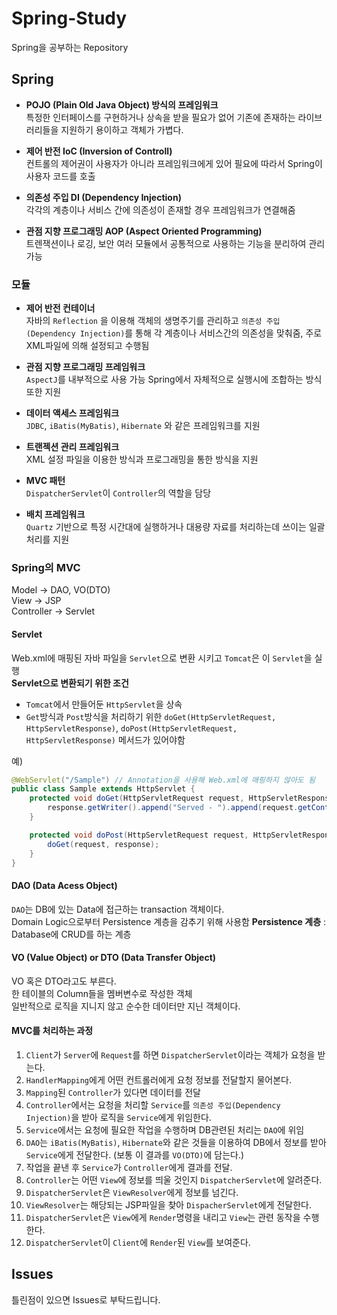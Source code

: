 # Spring-Study
Spring을 공부하는 Repository
  
## Spring
* **POJO (Plain Old Java Object) 방식의 프레임워크**  
    특정한 인터페이스를 구현하거나 상속을 받을 필요가 없어 기존에 존재하는 라이브러리들을 지원하기 용이하고 객체가 가볍다.
  
* **제어 반전 IoC (Inversion of Controll)**  
    컨트롤의 제어권이 사용자가 아니라 프레임워크에게 있어 필요에 따라서 Spring이 사용자 코드를 호출
  
* **의존성 주입 DI (Dependency Injection)**  
    각각의 계층이나 서비스 간에 의존성이 존재할 경우 프레임워크가 연결해줌
  
* **관점 지향 프로그래밍 AOP (Aspect Oriented Programming)**  
    트렌잭션이나 로깅, 보안 여러 모듈에서 공통적으로 사용하는 기능을 분리하여 관리 가능

### 모듈
* **제어 반전 컨테이너**  
    자바의 `Reflection` 을 이용해 객체의 생명주기를 관리하고 `의존성 주입 (Dependency Injection)`를 통해 각 계층이나 서비스간의 의존성을 맞춰줌, 주로 XML파일에 의해 설정되고 수행됨
  
* **관점 지향 프로그래밍 프레임워크**  
    `AspectJ`를 내부적으로 사용 가능
    Spring에서 자체적으로 실행시에 조합하는 방식 또한 지원
  
* **데이터 액세스 프레임워크**  
    `JDBC`, `iBatis(MyBatis)`, `Hibernate` 와 같은 프레임워크를 지원
  
* **트랜젝션 관리 프레임워크**  
    XML 설정 파일을 이용한 방식과 프로그래밍을 통한 방식을 지원
  
* **MVC 패턴**  
    `DispatcherServlet`이 `Controller`의 역할을 담당
  
* **배치 프레임워크**  
    `Quartz` 기반으로 특정 시간대에 실행하거나 대용량 자료를 처리하는데 쓰이는 일괄 처리를 지원
### Spring의 MVC
Model -> DAO, VO(DTO)  
View -> JSP  
Controller -> Servlet 
#### Servlet
Web.xml에 매핑된 자바 파일을 `Servlet`으로 변환 시키고 `Tomcat`은 이 `Servlet`을 실행  
**Servlet으로 변환되기 위한 조건**  
* `Tomcat`에서 만들어둔 `HttpServlet`을 상속  
* `Get`방식과 `Post`방식을 처리하기 위한 `doGet(HttpServletRequest, HttpServletResponse)`, `doPost(HttpServletRequest, HttpServletResponse)` 메서드가 있어야함  
  
예)  
``` java
@WebServlet("/Sample") // Annotation을 사용해 Web.xml에 매핑하지 않아도 됨
public class Sample extends HttpServlet {
    protected void doGet(HttpServletRequest request, HttpServletResponse response) throws ServletException, IOException {
        response.getWriter().append("Served - ").append(request.getContextPath());
    }

    protected void doPost(HttpServletRequest request, HttpServletResponse) throws ServletException, IOException {
        doGet(request, response);
    }
}
```
  
#### DAO (Data Acess Object)
`DAO`는 DB에 있는 Data에 접근하는 transaction 객체이다.  
Domain Logic으로부터 Persistence 계층을 감추기 위해 사용함
**Persistence 계층** : Database에 CRUD를 하는 계층
  
#### VO (Value Object) or DTO (Data Transfer Object)
VO 혹은 DTO라고도 부른다.  
한 테이블의 Column들을 멤버변수로 작성한 객체  
일반적으로 로직을 지니지 않고 순수한 데이터만 지닌 객체이다.  
  
#### MVC를 처리하는 과정
1. `Client`가 `Server`에 `Request`를 하면 `DispatcherServlet`이라는 객체가 요청을 받는다.  
2. `HandlerMapping`에게 어떤 컨트롤러에게 요청 정보를 전달할지 물어본다.  
3. `Mapping`된 `Controller`가 있다면 데이터를 전달  
4. `Controller`에서는 요청을 처리할 `Service`를 `의존성 주입(Dependency Injection)`을 받아 로직을 `Service`에게 위임한다.  
5. `Service`에서는 요청에 필요한 작업을 수행하며 DB관련된 처리는 `DAO`에 위임  
6. `DAO`는 `iBatis(MyBatis)`, `Hibernate`와 같은 것들을 이용하여 DB에서 정보를 받아 `Service`에게 전달한다. (보통 이 결과를 `VO(DTO)`에 담는다.)  
7. 작업을 끝낸 후 `Service`가 `Controller`에게 결과를 전달.  
8. `Controller`는 어떤 `View`에 정보를 띄울 것인지 `DispatcherServlet`에 알려준다.  
9. `DispatcherServlet`은 `ViewResolver`에게 정보를 넘긴다.  
10. `ViewResolver`는 해당되는 JSP파일을 찾아 `DispacherServlet`에게 전달한다.  
11. `DispatcherServlet`은 `View`에게 `Render`명령을 내리고 `View`는 관련 동작을 수행한다.  
12. `DispatcherServlet`이 `Client`에 `Render`된 `View`를 보여준다.  
  
## Issues
틀린점이 있으면 Issues로 부탁드립니다.  